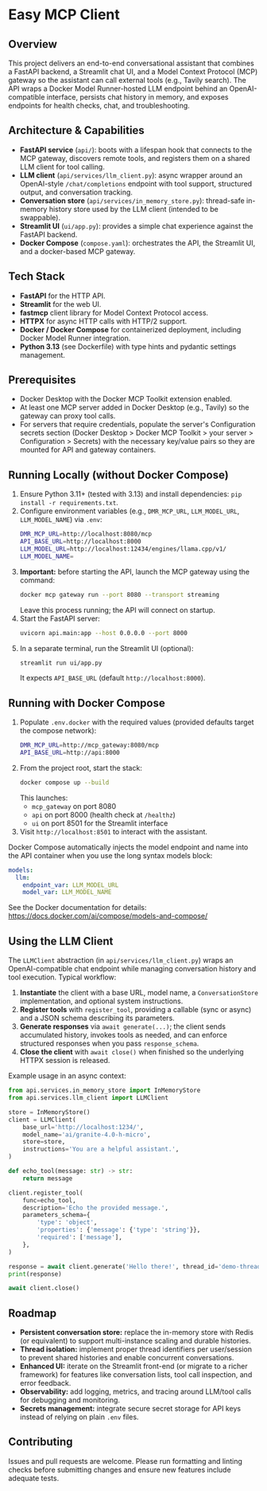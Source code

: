 # Easy MCP Client

## Overview
This project delivers an end-to-end conversational assistant that combines a FastAPI backend, a Streamlit chat UI, and a Model Context Protocol (MCP) gateway so the assistant can call external tools (e.g., Tavily search). The API wraps a Docker Model Runner-hosted LLM endpoint behind an OpenAI-compatible interface, persists chat history in memory, and exposes endpoints for health checks, chat, and troubleshooting.

## Architecture & Capabilities
- **FastAPI service** (`api/`): boots with a lifespan hook that connects to the MCP gateway, discovers remote tools, and registers them on a shared LLM client for tool calling.
- **LLM client** (`api/services/llm_client.py`): async wrapper around an OpenAI-style `/chat/completions` endpoint with tool support, structured output, and conversation tracking.
- **Conversation store** (`api/services/in_memory_store.py`): thread-safe in-memory history store used by the LLM client (intended to be swappable).
- **Streamlit UI** (`ui/app.py`): provides a simple chat experience against the FastAPI backend.
- **Docker Compose** (`compose.yaml`): orchestrates the API, the Streamlit UI, and a docker-based MCP gateway.

## Tech Stack
- **FastAPI** for the HTTP API.
- **Streamlit** for the web UI.
- **fastmcp** client library for Model Context Protocol access.
- **HTTPX** for async HTTP calls with HTTP/2 support.
- **Docker / Docker Compose** for containerized deployment, including Docker Model Runner integration.
- **Python 3.13** (see Dockerfile) with type hints and pydantic settings management.

## Prerequisites
- Docker Desktop with the Docker MCP Toolkit extension enabled.
- At least one MCP server added in Docker Desktop (e.g., Tavily) so the gateway can proxy tool calls.
- For servers that require credentials, populate the server's Configuration secrets section (Docker Desktop > Docker MCP Toolkit > your server > Configuration > Secrets) with the necessary key/value pairs so they are mounted for API and gateway containers.

## Running Locally (without Docker Compose)
1. Ensure Python 3.11+ (tested with 3.13) and install dependencies: `pip install -r requirements.txt`.
2. Configure environment variables (e.g., `DMR_MCP_URL`, `LLM_MODEL_URL`, `LLM_MODEL_NAME`) via `.env`:
   ```bash
   DMR_MCP_URL=http://localhost:8080/mcp
   API_BASE_URL=http://localhost:8000
   LLM_MODEL_URL=http://localhost:12434/engines/llama.cpp/v1/
   LLM_MODEL_NAME=
   ```
3. **Important:** before starting the API, launch the MCP gateway using the command:
   ```bash
   docker mcp gateway run --port 8080 --transport streaming
   ```
   Leave this process running; the API will connect on startup.
4. Start the FastAPI server:
   ```bash
   uvicorn api.main:app --host 0.0.0.0 --port 8000
   ```
5. In a separate terminal, run the Streamlit UI (optional):
   ```bash
   streamlit run ui/app.py
   ```
   It expects `API_BASE_URL` (default `http://localhost:8000`).

## Running with Docker Compose
1. Populate `.env.docker` with the required values (provided defaults target the compose network):
   ```bash
   DMR_MCP_URL=http://mcp_gateway:8080/mcp
   API_BASE_URL=http://api:8000
   ```
2. From the project root, start the stack:
   ```bash
   docker compose up --build
   ```
   This launches:
   - `mcp_gateway` on port 8080
   - `api` on port 8000 (health check at `/healthz`)
   - `ui` on port 8501 for the Streamlit interface
3. Visit `http://localhost:8501` to interact with the assistant.

Docker Compose automatically injects the model endpoint and name into the API container when you use the long syntax models block:
```yaml
models:
  llm:
    endpoint_var: LLM_MODEL_URL
    model_var: LLM_MODEL_NAME
```
See the Docker documentation for details: https://docs.docker.com/ai/compose/models-and-compose/

## Using the LLM Client
The `LLMClient` abstraction (in `api/services/llm_client.py`) wraps an OpenAI-compatible chat endpoint while managing conversation history and tool execution. Typical workflow:

1. **Instantiate** the client with a base URL, model name, a `ConversationStore` implementation, and optional system instructions.
2. **Register tools** with `register_tool`, providing a callable (sync or async) and a JSON schema describing its parameters.
3. **Generate responses** via `await generate(...)`; the client sends accumulated history, invokes tools as needed, and can enforce structured responses when you pass `response_schema`.
4. **Close the client** with `await close()` when finished so the underlying HTTPX session is released.

Example usage in an async context:
```python
from api.services.in_memory_store import InMemoryStore
from api.services.llm_client import LLMClient

store = InMemoryStore()
client = LLMClient(
    base_url='http://localhost:1234/',
    model_name='ai/granite-4.0-h-micro',
    store=store,
    instructions='You are a helpful assistant.',
)

def echo_tool(message: str) -> str:
    return message

client.register_tool(
    func=echo_tool,
    description='Echo the provided message.',
    parameters_schema={
        'type': 'object',
        'properties': {'message': {'type': 'string'}},
        'required': ['message'],
    },
)

response = await client.generate('Hello there!', thread_id='demo-thread')
print(response)

await client.close()
```

## Roadmap
- **Persistent conversation store:** replace the in-memory store with Redis (or equivalent) to support multi-instance scaling and durable histories.
- **Thread isolation:** implement proper thread identifiers per user/session to prevent shared histories and enable concurrent conversations.
- **Enhanced UI:** iterate on the Streamlit front-end (or migrate to a richer framework) for features like conversation lists, tool call inspection, and error feedback.
- **Observability:** add logging, metrics, and tracing around LLM/tool calls for debugging and monitoring.
- **Secrets management:** integrate secure secret storage for API keys instead of relying on plain `.env` files.

## Contributing
Issues and pull requests are welcome. Please run formatting and linting checks before submitting changes and ensure new features include adequate tests.
